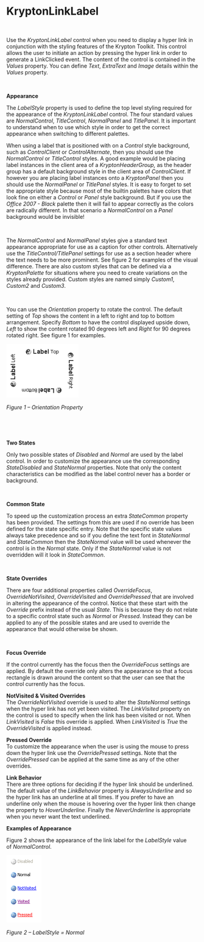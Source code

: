 # KryptonLinkLabel

 

Use the *KryptonLinkLabel* control when you need to display a hyper link in
conjunction with the styling features of the Krypton Toolkit. This control
allows the user to initiate an action by pressing the hyper link in order to
generate a LinkClicked event. The content of the control is contained in the
*Values* property. You can define *Text*, *ExtraText* and *Image* details within
the *Values* property.

 

**Appearance**

The *LabelStyle* property is used to define the top level styling required for
the appearance of the *KryptonLinkLabel* control. The four standard values are
*NormalControl*, *TitleControl*, *NormalPanel* and *TitlePanel*. It is important
to understand when to use which style in order to get the correct appearance
when switching to different palettes.  
  
When using a label that is positioned with on a *Control* style background, such
as *ControlClient* or *ControlAlternate*, then you should use the
*NormalControl* or *TitleControl* styles. A good example would be placing label
instances in the client area of a *KryptonHeaderGroup,* as the header group has
a default background style in the client area of *ControlClient*. If however you
are placing label instances onto a *KryptonPanel* then you should use the
*NormalPanel* or *TitlePanel* styles. It is easy to forget to set the
appropriate style because most of the builtin palettes have colors that look
fine on either a *Control* or *Panel* style background. But if you use the
*Office 2007 - Black* palette then it will fail to appear correctly as the
colors are radically different. In that scenario a *NormalControl* on a *Panel*
background would be invisible!

 

The *NormalControl* and *NormalPanel* styles give a standard text appearance
appropriate for use as a caption for other controls. Alternatively use the
*TitleControl/TitlePanel* settings for use as a section header where the text
needs to be more prominent. See figure 2 for examples of the visual difference.
There are also custom styles that can be defined via a *KryptonPalette* for
situations where you need to create variations on the styles already provided.
Custom styles are named simply *Custom1*, *Custom2* and *Custom3*.

 

You can use the *Orientation* property to rotate the control. The default
setting of *Top* shows the content in a left to right and top to bottom
arrangement. Specify *Bottom* to have the control displayed upside down, *Left*
to show the content rotated 90 degrees left and *Right* for 90 degrees rotated
right. See figure 1 for examples.

![*Figure 1 – Orientation Property*](Images/KryptonLabel1.png)

*Figure 1 – Orientation Property*

 

 

**Two States** 

Only two possible states of *Disabled* and *Normal* are used by the label
control. In order to customize the appearance use the corresponding
*StateDisabled* and *StateNormal* properties. Note that only the content
characteristics can be modified as the label control never has a border or
background.

 

**Common State** 

To speed up the customization process an extra *StateCommon* property has been
provided. The settings from this are used if no override has been defined for
the state specific entry. Note that the specific state values always take
precedence and so if you define the text font in *StateNormal* and *StateCommon*
then the *StateNormal* value will be used whenever the control is in the
*Normal* state. Only if the *StateNormal* value is not overridden will it look
in *StateCommon*.

 

**State Overrides**

There are four additional properties called *OverrideFocus*,
*OverrideNotVisited*, *OverrideVisited* and *OverridePressed* that are involved
in altering the appearance of the control. Notice that these start with the
*Override* prefix instead of the usual *State*. This is because they do not
relate to a specific control state such as *Normal* or *Pressed*. Instead they
can be applied to any of the possible states and are used to override the
appearance that would otherwise be shown.

 

**Focus Override**

If the control currently has the focus then the *OverrideFocus* settings are
applied. By default the override only alters the appearance so that a focus
rectangle is drawn around the content so that the user can see that the control
currently has the focus.

**NotVisited & Visited Overrides**  
The *OverrideNotVisited* override is used to alter the *StateNormal* settings
when the hyper link has not yet been visited. The *LinkVisited* property on the
control is used to specify when the link has been visited or not. When
*LinkVisited* is *False* this override is applied. When *LinkVisited* is *True*
the *OverrideVisited* is applied instead.  
  
**Pressed Override**  
To customize the appearance when the user is using the mouse to press down the
hyper link use the *OverridePressed* settings. Note that the *OverridePressed*
can be applied at the same time as any of the other overrides.  
  
**Link Behavior**  
There are three options for deciding if the hyper link should be underlined. The
default value of the *LinkBehavior* property is *AlwaysUnderline* and so the
hyper link has an underline at all times. If you prefer to have an underline
only when the mouse is hovering over the hyper link then change the property to
*HoverUnderline*. Finally the *NeverUnderline* is appropriate when you never
want the text underlined.  
  
**Examples of Appearance** 

Figure 2 shows the appearance of the link label for the *LabelStyle* value
of *NormalControl*. 

![*Figure 2 – LabelStyle = Normal*](Images/KryptonLinkLabel2.png)

*Figure 2 – LabelStyle = Normal*
